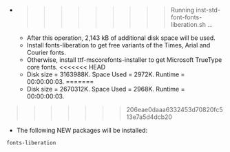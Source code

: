 * >>>>>>>>> Running inst-std-font-fonts-liberation.sh ...
  * After this operation, 2,143 kB of additional disk space will be used.
  * Install fonts-liberation to get free variants of the Times, Arial and Courier fonts.
  * Otherwise, install ttf-mscorefonts-installer to get Microsoft TrueType core fonts.
<<<<<<< HEAD
  * Disk size = 3163988K. Space Used = 2972K. Runtime = 00:00:00:03.
=======
  * Disk size = 2670312K. Space Used = 2968K. Runtime = 00:00:00:03.
>>>>>>> 206eae0daaa6332453d70820fc513e7a5d4dcb20
  * The following NEW packages will be installed:
  ```bash
fonts-liberation
  ```
